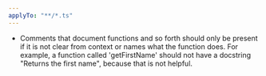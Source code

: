 ```yaml
---
applyTo: "**/*.ts"
---
```


- Comments that document functions and so forth should only be present if it is not clear from context or names what the function does. For example, a function called 'getFirstName' should not have a docstring "Returns the first name", because that is not helpful.
